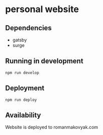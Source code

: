 # personal website

## Dependencies

- gatsby
- surge

## Running in development

`npm run develop`

## Deployment

`npm run deploy`

## Availability

Website is deployed to romanmakovyak.com
